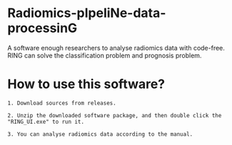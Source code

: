 # Radiomics-pIpeliNe-data-processinG
A software enough researchers to analyse radiomics data with code-free. RING can solve the classification problem and prognosis problem.

# How to use this software?

	1. Download sources from releases.

	2. Unzip the downloaded software package, and then double click the "RING_UI.exe" to run it.
	
	3. You can analyse radiomics data according to the manual.
